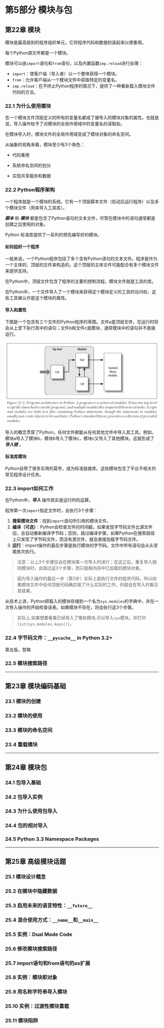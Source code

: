 # 第5部分 模块与包

## 第22章 模块

模块是最高级别的程序组织单元，它将程序代码和数据封装起来以便重用。

每个Python源文件都是一个模块。

模块可以由`import`语句和`from`语句，以及内置函数`imp.reload`进行处理：

- `import`：使客户端（导入者）以一个整体获得一个模块。
- `from`：允许客户端从一个模块文件中获取特定的变量名。
- `imp.reload`：在不终止Python程序的情况下，提供了一种重新载入模块文件代码的方法。

### 22.1 为什么使用模块

在一个模块文件顶层定义的所有的变量名都成了被导入的模块对象的属性。也就是说，导入操作给予了对模块的全局作用域中的变量名的读取权。

在模块导入时，模块文件的全局作用域变成了模块对象的命名空间。

从抽象的视角来看，模块至少有3个角色：

- 代码重用

- 系统命名空间的划分

- 实现共享服务和数据

    

### 22.2 Python程序架构

一个程序就是一个模块的系统。它有一个顶层脚本文件（启动后运行程序）以及多个模块文件（用来导入工具库）。

***脚本*** 和 ***模块*** 都是包含了Python语句的文本文件，尽管在模块中的语句通常都是创建之后使用的对象。

Python 标准库提供了一系列的预先编写好的模块。

#### 如何组织一个程序
一般来说，一个Python程序包括了多个含有Python语句的文本文件。程序是作为一个主体的、顶层的文件来构造的。这个顶层的主体文件可能配合有多个模块文件来提供支持。

在Python中，顶层文件包含了程序的主要的控制流程。模块文件就是工具的库。

在Python中，一个文件导入了一个模块来获得这个模块定义的工具的访问权，这些工具被认作是这个模块的属性。

#### 导入和属性

下图是一个包含有三个文件的Python程序的草图。文件a是顶层文件，在运行时将会从上至下执行其中的语句；文件b和文件c是模块，通常模块中的语句并不直接运行。

![1553614087306](_static/images/Part_5_Modules_and_Packages.assets/1553614087306.png)

导入的概念贯穿了Python，任何文件都能从任何其他文件中导入其工具。例如，模块a导入了模块b，模块b导入了模块c，模块c又导入了其他模块。这就形成了 ***导入链*** 。

#### 标准库模块
Python自带了很多实用的莫夸，成为标准链接库。这些模块包含了平台不相关的常见程序设计任务。


### 22.3 import如何工作
在Python中，***导入*** 操作其实是运行时的运算。

程序第一次`import`指定文件时，会执行3个步骤：
1. **搜索模块文件**：找到`import`语句所引用的模块文件。
2. **编译（可选）**：Python会检查文件的时间戳，如果发现字节码文件比源文件旧，会自动重新编译字节码；否则，跳过编译步骤。如果Python在搜索路径上只发现了字节码文件，而没有源文件，就会直接加载字节码文件。
3. **运行**：import操作的最后步骤是执行模块的字节码。文件中所有语句会从头至尾依次执行。

> 注意：以上3个步骤仅会在模块第一次导入时进行；在这之后，重复导入相同模块时，会跳过这3个步骤，而只提取内存中已加载的模块对象。

> 因为导入操作的最后一步（第3步）实际上是执行文件的程序代码，所以如果模块文件中任何顶层代码确实做了什么实际的工作，你就会在导入时看见其结果。

从技术上讲，Python把载入的模块存储到一个名为`sys.modules`的字典中，并在一次导入操作的开始检查该表。如果模块不存在，将会执行这3个步骤。

> 实际上,如果想要看看已经导入了哪些模块,可以导入`sys`模块，并打印`list(sys.modules.keys())`。

### 22.4 字节码文件：`__pycache__` in Python 3.2+

第五版，暂略


### 22.5 模块搜索路径



---


## 第23章 模块编码基础
### 23.1 模块的创建


### 23.2 模块的使用


### 23.3 模块的命名空间


### 23.4 重载模块

---


## 第24章 模块包
### 24.1 包导入基础

### 24.2 包导入实例

### 24.3 为什么使用包导入

### 24.4 包的相对导入

### 24.5 Python 3.3 Namespace Packages

---


## 第25章 高级模块话题
### 25.1 模块设计概念


### 25.2 在模块中隐藏数据


### 25.3 启用未来的语言特性：`__future__`


### 25.4 混合使用方式：`__name__`和`__main__`


### 25.5 实例：Dual Mode Code


### 25.6 修改模块搜索路径


### 25.7 import语句和from语句的as扩展


### 25.8 实例：模块即对象


### 25.9 用名称字符串导入模块


### 25.10 实例：过渡性模块重载


### 25.11 模块陷阱